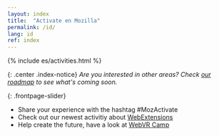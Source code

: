 ```yaml
---
layout: index
title:  "Activate en Mozilla"
permalink: /id/
lang: id
ref: index
---
```


{% include es/activities.html %}

{: .center .index-notice}
_Are you interested in other areas? Check [our roadmap](/id/roadmap/) to see what's coming soon._

{: .frontpage-slider}
* <span>Share your experience with the hashtag #MozActivate</span>
* <span>Check out our newest activitiy about <a href="/webextensions/">WebExtensions</a></span>
* <span>Help create the future, have a look at <a href="/webvr-camp/">WebVR Camp</a></span>

